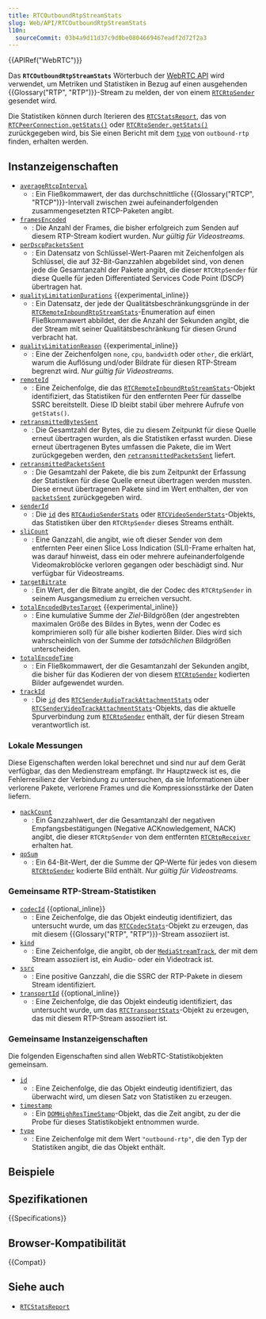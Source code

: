 ```yaml
---
title: RTCOutboundRtpStreamStats
slug: Web/API/RTCOutboundRtpStreamStats
l10n:
  sourceCommit: 03b4a9d11d37c9d0be0804669467eadf2d72f2a3
---
```


{{APIRef("WebRTC")}}

Das **`RTCOutboundRtpStreamStats`** Wörterbuch der [WebRTC API](/de/docs/Web/API/WebRTC_API) wird verwendet, um Metriken und Statistiken in Bezug auf einen ausgehenden {{Glossary("RTP", "RTP")}}-Stream zu melden, der von einem [`RTCRtpSender`](/de/docs/Web/API/RTCRtpSender) gesendet wird.

Die Statistiken können durch Iterieren des [`RTCStatsReport`](/de/docs/Web/API/RTCStatsReport), das von [`RTCPeerConnection.getStats()`](/de/docs/Web/API/RTCPeerConnection/getStats) oder [`RTCRtpSender.getStats()`](/de/docs/Web/API/RTCRtpSender/getStats) zurückgegeben wird, bis Sie einen Bericht mit dem [`type`](#type) von `outbound-rtp` finden, erhalten werden.

## Instanzeigenschaften

- [`averageRtcpInterval`](/de/docs/Web/API/RTCOutboundRtpStreamStats/averageRtcpInterval)
  - : Ein Fließkommawert, der das durchschnittliche {{Glossary("RTCP", "RTCP")}}-Intervall zwischen zwei aufeinanderfolgenden zusammengesetzten RTCP-Paketen angibt.
- [`framesEncoded`](/de/docs/Web/API/RTCOutboundRtpStreamStats/framesEncoded)
  - : Die Anzahl der Frames, die bisher erfolgreich zum Senden auf diesem RTP-Stream kodiert wurden. _Nur gültig für Videostreams._
- [`perDscpPacketsSent`](/de/docs/Web/API/RTCOutboundRtpStreamStats/perDscpPacketsSent)
  - : Ein Datensatz von Schlüssel-Wert-Paaren mit Zeichenfolgen als Schlüssel, die auf 32-Bit-Ganzzahlen abgebildet sind, von denen jede die Gesamtanzahl der Pakete angibt, die dieser `RTCRtpSender` für diese Quelle für jeden Differentiated Services Code Point (DSCP) übertragen hat.
- [`qualityLimitationDurations`](/de/docs/Web/API/RTCOutboundRtpStreamStats/qualityLimitationDurations) {{experimental_inline}}
  - : Ein Datensatz, der jede der Qualitätsbeschränkungsgründe in der [`RTCRemoteInboundRtpStreamStats`](/de/docs/Web/API/RTCRemoteInboundRtpStreamStats)-Enumeration auf einen Fließkommawert abbildet, der die Anzahl der Sekunden angibt, die der Stream mit seiner Qualitätsbeschränkung für diesen Grund verbracht hat.
- [`qualityLimitationReason`](/de/docs/Web/API/RTCOutboundRtpStreamStats/qualityLimitationReason) {{experimental_inline}}
  - : Eine der Zeichenfolgen `none`, `cpu`, `bandwidth` oder `other`, die erklärt, warum die Auflösung und/oder Bildrate für diesen RTP-Stream begrenzt wird. _Nur gültig für Videostreams._
- [`remoteId`](/de/docs/Web/API/RTCOutboundRtpStreamStats/remoteId)
  - : Eine Zeichenfolge, die das [`RTCRemoteInboundRtpStreamStats`](/de/docs/Web/API/RTCRemoteInboundRtpStreamStats)-Objekt identifiziert, das Statistiken für den entfernten Peer für dasselbe SSRC bereitstellt. Diese ID bleibt stabil über mehrere Aufrufe von `getStats()`.
- [`retransmittedBytesSent`](/de/docs/Web/API/RTCOutboundRtpStreamStats/retransmittedBytesSent)
  - : Die Gesamtzahl der Bytes, die zu diesem Zeitpunkt für diese Quelle erneut übertragen wurden, als die Statistiken erfasst wurden. Diese erneut übertragenen Bytes umfassen die Pakete, die im Wert zurückgegeben werden, den [`retransmittedPacketsSent`](/de/docs/Web/API/RTCInboundRtpStreamStats/retransmittedPacketsSent) liefert.
- [`retransmittedPacketsSent`](/de/docs/Web/API/RTCOutboundRtpStreamStats/retransmittedPacketsSent)
  - : Die Gesamtzahl der Pakete, die bis zum Zeitpunkt der Erfassung der Statistiken für diese Quelle erneut übertragen werden mussten. Diese erneut übertragenen Pakete sind im Wert enthalten, der von [`packetsSent`](/de/docs/Web/API/RTCInboundRtpStreamStats/packetsSent) zurückgegeben wird.
- [`senderId`](/de/docs/Web/API/RTCOutboundRtpStreamStats/senderId)
  - : Die [`id`](/de/docs/Web/API/RTCOutboundRtpStreamStats/id) des [`RTCAudioSenderStats`](/de/docs/Web/API/RTCAudioSenderStats) oder [`RTCVideoSenderStats`](/de/docs/Web/API/RTCVideoSenderStats)-Objekts, das Statistiken über den `RTCRtpSender` dieses Streams enthält.
- [`sliCount`](/de/docs/Web/API/RTCOutboundRtpStreamStats/sliCount)
  - : Eine Ganzzahl, die angibt, wie oft dieser Sender von dem entfernten Peer einen Slice Loss Indication (SLI)-Frame erhalten hat, was darauf hinweist, dass ein oder mehrere aufeinanderfolgende Videomakroblöcke verloren gegangen oder beschädigt sind. Nur verfügbar für Videostreams.
- [`targetBitrate`](/de/docs/Web/API/RTCOutboundRtpStreamStats/targetBitrate)
  - : Ein Wert, der die Bitrate angibt, die der Codec des `RTCRtpSender` in seinem Ausgangsmedium zu erreichen versucht.
- [`totalEncodedBytesTarget`](/de/docs/Web/API/RTCOutboundRtpStreamStats/totalEncodedBytesTarget) {{experimental_inline}}
  - : Eine kumulative Summe der _Ziel_-Bildgrößen (der angestrebten maximalen Größe des Bildes in Bytes, wenn der Codec es komprimieren soll) für alle bisher kodierten Bilder. Dies wird sich wahrscheinlich von der Summe der _tatsächlichen_ Bildgrößen unterscheiden.
- [`totalEncodeTime`](/de/docs/Web/API/RTCOutboundRtpStreamStats/totalEncodeTime)
  - : Ein Fließkommawert, der die Gesamtanzahl der Sekunden angibt, die bisher für das Kodieren der von diesem [`RTCRtpSender`](/de/docs/Web/API/RTCRtpSender) kodierten Bilder aufgewendet wurden.
- [`trackId`](/de/docs/Web/API/RTCOutboundRtpStreamStats/trackId)
  - : Die [`id`](/de/docs/Web/API/RTCOutboundRtpStreamStats/id) des [`RTCSenderAudioTrackAttachmentStats`](/de/docs/Web/API/RTCSenderAudioTrackAttachmentStats) oder [`RTCSenderVideoTrackAttachmentStats`](/de/docs/Web/API/RTCSenderVideoTrackAttachmentStats)-Objekts, das die aktuelle Spurverbindung zum [`RTCRtpSender`](/de/docs/Web/API/RTCRtpSender) enthält, der für diesen Stream verantwortlich ist.

### Lokale Messungen

Diese Eigenschaften werden lokal berechnet und sind nur auf dem Gerät verfügbar, das den Medienstream empfängt.
Ihr Hauptzweck ist es, die Fehlerresilienz der Verbindung zu untersuchen, da sie Informationen über verlorene Pakete, verlorene Frames und die Kompressionsstärke der Daten liefern.

- [`nackCount`](/de/docs/Web/API/RTCOutboundRtpStreamStats/nackCount)
  - : Ein Ganzzahlwert, der die Gesamtanzahl der negativen Empfangsbestätigungen (Negative ACKnowledgement, NACK) angibt, die dieser `RTCRtpSender` von dem entfernten [`RTCRtpReceiver`](/de/docs/Web/API/RTCRtpReceiver) erhalten hat.
- [`qpSum`](/de/docs/Web/API/RTCOutboundRtpStreamStats/qpSum)
  - : Ein 64-Bit-Wert, der die Summe der QP-Werte für jedes von diesem [`RTCRtpSender`](/de/docs/Web/API/RTCRtpSender) kodierte Bild enthält.
    _Nur gültig für Videostreams._

### Gemeinsame RTP-Stream-Statistiken

<!-- RTCRtpStreamStats -->

- [`codecId`](/de/docs/Web/API/RTCOutboundRtpStreamStats/codecId) {{optional_inline}}
  - : Eine Zeichenfolge, die das Objekt eindeutig identifiziert, das untersucht wurde, um das [`RTCCodecStats`](/de/docs/Web/API/RTCCodecStats)-Objekt zu erzeugen, das mit diesem {{Glossary("RTP", "RTP")}}-Stream assoziiert ist.
- [`kind`](/de/docs/Web/API/RTCOutboundRtpStreamStats/kind)
  - : Eine Zeichenfolge, die angibt, ob der [`MediaStreamTrack`](/de/docs/Web/API/MediaStreamTrack), der mit dem Stream assoziiert ist, ein Audio- oder ein Videotrack ist.
- [`ssrc`](/de/docs/Web/API/RTCOutboundRtpStreamStats/ssrc)
  - : Eine positive Ganzzahl, die die SSRC der RTP-Pakete in diesem Stream identifiziert.
- [`transportId`](/de/docs/Web/API/RTCOutboundRtpStreamStats/transportId) {{optional_inline}}
  - : Eine Zeichenfolge, die das Objekt eindeutig identifiziert, das untersucht wurde, um das [`RTCTransportStats`](/de/docs/Web/API/RTCTransportStats)-Objekt zu erzeugen, das mit diesem RTP-Stream assoziiert ist.

### Gemeinsame Instanzeigenschaften

Die folgenden Eigenschaften sind allen WebRTC-Statistikobjekten gemeinsam.

<!-- RTCStats -->

- [`id`](/de/docs/Web/API/RTCOutboundRtpStreamStats/id)
  - : Eine Zeichenfolge, die das Objekt eindeutig identifiziert, das überwacht wird, um diesen Satz von Statistiken zu erzeugen.
- [`timestamp`](/de/docs/Web/API/RTCOutboundRtpStreamStats/timestamp)
  - : Ein [`DOMHighResTimeStamp`](/de/docs/Web/API/DOMHighResTimeStamp)-Objekt, das die Zeit angibt, zu der die Probe für dieses Statistikobjekt entnommen wurde.
- [`type`](/de/docs/Web/API/RTCOutboundRtpStreamStats/type)
  - : Eine Zeichenfolge mit dem Wert `"outbound-rtp"`, die den Typ der Statistiken angibt, die das Objekt enthält.

## Beispiele

## Spezifikationen

{{Specifications}}

## Browser-Kompatibilität

{{Compat}}

## Siehe auch

- [`RTCStatsReport`](/de/docs/Web/API/RTCStatsReport)
